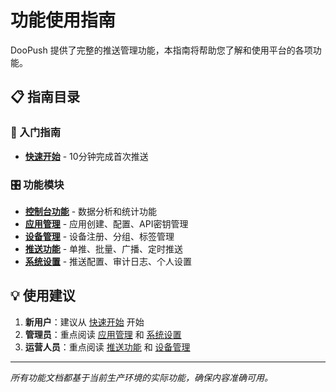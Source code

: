 # 功能使用指南

DooPush 提供了完整的推送管理功能，本指南将帮助您了解和使用平台的各项功能。

## 📋 指南目录

### 🚀 入门指南
- [**快速开始**](./quick-start.md) - 10分钟完成首次推送

### 🎛 功能模块
- [**控制台功能**](./console.md) - 数据分析和统计功能
- [**应用管理**](./apps.md) - 应用创建、配置、API密钥管理
- [**设备管理**](./devices.md) - 设备注册、分组、标签管理
- [**推送功能**](./push.md) - 单推、批量、广播、定时推送
- [**系统设置**](./settings.md) - 推送配置、审计日志、个人设置

## 💡 使用建议

1. **新用户**：建议从 [快速开始](./quick-start.md) 开始
2. **管理员**：重点阅读 [应用管理](./apps.md) 和 [系统设置](./settings.md)
3. **运营人员**：重点阅读 [推送功能](./push.md) 和 [设备管理](./devices.md)

---

*所有功能文档都基于当前生产环境的实际功能，确保内容准确可用。*
